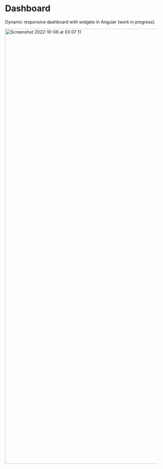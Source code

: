 # Dashboard

Dynamic responsive dashboard with widgets in Angular (work in progress).

<img width="1434" alt="Screenshot 2022-10-06 at 03 07 11" src="https://user-images.githubusercontent.com/6662454/194185930-e702aa50-4b59-4655-bdd2-ec4ce39d2759.png">
